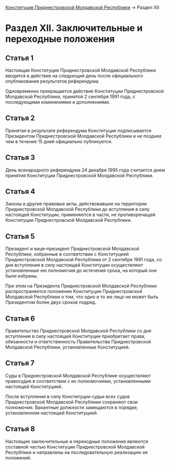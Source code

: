 [Конституция Приднестровской Молдавской Республики](README.md) → Раздел XII

# Раздел XII. Заключительные и переходные положения

## <a name="article-1"></a> Статья 1

Настоящая Конституция Приднестровской Молдавской Республики вводится в действие на следующий день после официального опубликования результатов референдума.

Одновременно прекращается действие Конституции Приднестровской Молдавской Республики, принятой 2 сентября 1991 года, с последующими изменениями и дополнениями.

## <a name="article-2"></a> Статья 2

Принятая в результате референдума Конституция подписывается Президентом Приднестровской Молдавской Республики и не позднее чем в течение 15 дней официально публикуется.

## <a name="article-3"></a> Статья 3

День всенародного референдума 24 декабря 1995 года считается днем принятия Конституции Приднестровской Молдавской Республики.

## <a name="article-4"></a> Статья 4

Законы и другие правовые акты, действовавшие на территории Приднестровской Молдавской Республики до вступления в силу настоящей Конституции, применяются в части, не противоречащей Конституции Приднестровской Молдавской Республики.

## <a name="article-5"></a> Статья 5

Президент и вице–президент Приднестровской Молдавской Республики, избранные в соответствии с Конституцией Приднестровской Молдавской Республики от 2 сентября 1991 года, со дня вступления в силу настоящей Конституции осуществляют установленные ею полномочия до истечения срока, на который они были избраны.

При этом на Президента Приднестровской Молдавской Республики распространяется положение Конституции Приднестровской Молдавской Республики о том, что одно и то же лицо не может быть Президентом более двух сроков подряд.

## <a name="article-6"></a> Статья 6

Правительство Приднестровской Молдавской Республики со дня вступления в силу настоящей Конституции приобретает права, обязанности и ответственность Правительства Приднестровской Молдавской Республики, установленные Конституцией.

## <a name="article-7"></a> Статья 7

Суды в Приднестровской Молдавской Республике осуществляют правосудие в соответствии с их полномочиями, установленными настоящей Конституцией.

После вступления в силу Конституции судьи всех судов Приднестровской Молдавской Республики сохраняют свои полномочия. Вакантные должности замещаются в порядке, установленном настоящей Конституцией.

## <a name="article-8"></a> Статья 8

Настоящие заключительные и переходные положения являются составной частью Конституции Приднестровской Молдавской Республики и направлены на последовательную реализацию ее положений.